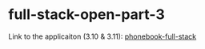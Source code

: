 # full-stack-open-part-3

Link to the applicaiton (3.10 & 3.11): [phonebook-full-stack](https://phonebook-backend-mm.fly.dev/)